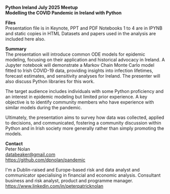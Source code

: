 __Python Ireland July 2025 Meetup__\
__Modelling the COVID Pandemic in Ireland with Python__

__Files__\
Presentation file is in Keynote, PPT and PDF
Notebooks 1 to 4 are in IPYNB and static copies in HTML
Datasets and papers used in the analysis are included here also.  

__Summary__\
The presentation will introduce common ODE models for epidemic modeling, focusing on their application and historical advocacy in Ireland. A Jupyter notebook will demonstrate a Markov Chain Monte Carlo model fitted to Irish COVID-19 data, providing insights into infection lifetimes, forecast estimates, and sensitivity analyses for Ireland. The presenter will also discuss Python libraries for this work.  

The target audience includes individuals with some Python proficiency and an interest in epidemic modeling but limited prior experience. A key objective is to identify community members who have experience with similar models during the pandemic.

Ultimately, the presentation aims to survey how data was collected, applied to decisions, and communicated, fostering a community discussion within Python and in Irish society more generally rather than simply promoting the models. 

__Contact__\
Peter Nolan\
databeaker@gmail.com\
https://github.com/dpnolan/pandemic

I'm a Dublin-raised and Europe-based risk and data analyst and communicator specialising in financial and economic analysis.
Consultant business and risk analyst, product and programme manager.  
https://www.linkedin.com/in/peterpatricknolan
